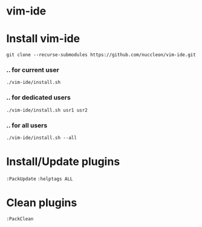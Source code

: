# vim-ide

# Install vim-ide
```git clone --recurse-submodules https://github.com/nuccleon/vim-ide.git```
### .. for current user
```./vim-ide/install.sh```
### .. for dedicated users
```./vim-ide/install.sh usr1 usr2```
### .. for all users
```./vim-ide/install.sh --all```

# Install/Update plugins
```:PackUpdate```
```:helptags ALL```

# Clean plugins
```:PackClean```

